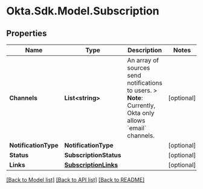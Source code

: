 # Okta.Sdk.Model.Subscription

## Properties

Name | Type | Description | Notes
------------ | ------------- | ------------- | -------------
**Channels** | **List&lt;string&gt;** | An array of sources send notifications to users. &gt; **Note**: Currently, Okta only allows &#x60;email&#x60; channels. | [optional] 
**NotificationType** | **NotificationType** |  | [optional] 
**Status** | **SubscriptionStatus** |  | [optional] 
**Links** | [**SubscriptionLinks**](SubscriptionLinks.md) |  | [optional] 

[[Back to Model list]](../README.md#documentation-for-models) [[Back to API list]](../README.md#documentation-for-api-endpoints) [[Back to README]](../README.md)

